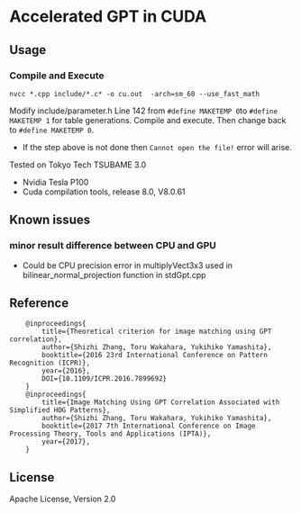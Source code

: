 # Accelerated GPT in CUDA

## Usage

### Compile and Execute
```
nvcc *.cpp include/*.c* -o cu.out  -arch=sm_60 --use_fast_math
```

Modify include/parameter.h Line 142 from `#define MAKETEMP 0`to `#define MAKETEMP 1` for table generations. Compile and execute.
Then change back to `#define MAKETEMP 0`.
- If the step above is not done then `Cannot open the file!` error will arise.

Tested on Tokyo Tech TSUBAME 3.0
 - Nvidia Tesla P100
 - Cuda compilation tools, release 8.0, V8.0.61

## Known issues

### minor result difference between CPU and GPU
- Could be CPU precision error in multiplyVect3x3 used in bilinear_normal_projection function in stdGpt.cpp

## Reference
```
    @inproceedings{
        title={Theoretical criterion for image matching using GPT correlation},
        author={Shizhi Zhang, Toru Wakahara, Yukihiko Yamashita},
        booktitle={2016 23rd International Conference on Pattern Recognition (ICPR)},
        year={2016},
        DOI={10.1109/ICPR.2016.7899692}
    }
    @inproceedings{
        title={Image Matching Using GPT Correlation Associated with Simplified HOG Patterns},
        author={Shizhi Zhang, Toru Wakahara, Yukihiko Yamashita},
        booktitle={2017 7th International Conference on Image Processing Theory, Tools and Applications (IPTA)},
        year={2017},
    }
``` 

## License
Apache License, Version 2.0
